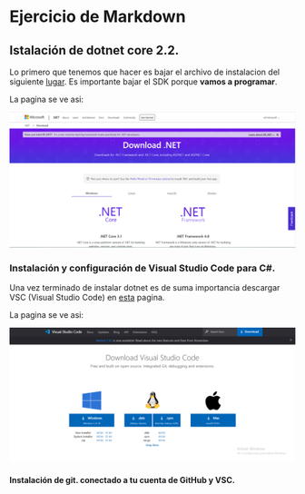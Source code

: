 
# Ejercicio de Markdown

## Istalación de dotnet core 2.2.
Lo primero que tenemos que hacer es bajar el archivo de instalacion del siguiente [lugar](https://dotnet.microsoft.com/download).
Es importante bajar el SDK porque **vamos a programar**.

La pagina se ve asi:

![.NET](https://github.com/DanielOwO/POO/blob/master/Setup/img/core.PNG "core")

### Instalación y configuración de Visual Studio Code para C#.
Una vez terminado de instalar dotnet es de suma importancia descargar VSC (Visual Studio Code) en [esta](https://code.visualstudio.com/download) pagina. 

La pagina se ve asi:

![VSC](https://github.com/DanielOwO/POO/blob/master/Setup/img/VSC.PNG "VSC")

#### Instalación de git. conectado a tu cuenta de GitHub y VSC.
